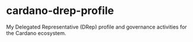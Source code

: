 # cardano-drep-profile
My Delegated Representative (DRep) profile and governance activities for the Cardano ecosystem.
